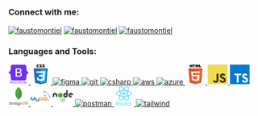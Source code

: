 
<!--
**faustomontiel/faustomontiel** is a ✨ _special_ ✨ repository because its `README.md` (this file) appears on your GitHub profile.

Here are some ideas to get you started:

- 🔭 I’m currently working on ...
- 🌱 I’m currently learning ...
- 👯 I’m looking to collaborate on ...
- 🤔 I’m looking for help with ...
- 💬 Ask me about ...
- 📫 How to reach me: ...
- 😄 Pronouns: ...
- ⚡ Fun fact: ...
-->

<h3 align="left">Connect with me:</h3>
<p align="left">
<!--<a href="https://t.me/fa" target="_blank"><img align="center" src="https://d1.awsstatic.com/training-and-certification/certification-badges/AWS-Certified-Developer-Associate_badge.5c083fa855fe82c1cf2d0c8b883c265ec72a17c0.png" alt="faustomontiel" height="150" width="150" /></a>-->
<a href="https://www.credly.com/badges/431e3d52-2dc3-473e-b9ab-5572d352ca6e/" target="_blank"><img align="center" src="https://images.credly.com/images/e07c6cc4-b737-4d7e-8ce8-66b6b7a60367/image.png" alt="faustomontiel" height="140" width="140" /></a>
<a href="https://linkedin.com/in/faustomontiel" target="_blank"><img align="center" src="https://www.vectorlogo.zone/logos/linkedin/linkedin-tile.svg" alt="faustomontiel" height="35" width="40" /></a>
<a href="https://t.me/faustodeveloper" target="_blank"><img align="center" src="https://www.vectorlogo.zone/logos/telegram/telegram-tile.svg" alt="faustomontiel" height="35" width="38" /></a>
</p>

<h3 align="left">Languages and Tools:</h3>
<p align="left">  <a href="https://getbootstrap.com" target="_blank"> <img src="https://raw.githubusercontent.com/devicons/devicon/master/icons/bootstrap/bootstrap-plain-wordmark.svg" alt="bootstrap" width="40" height="40"/> </a> <a href="https://www.w3schools.com/css/" target="_blank"> <img src="https://raw.githubusercontent.com/devicons/devicon/master/icons/css3/css3-original-wordmark.svg" alt="css3" width="40" height="40"/> </a> <a href="https://www.figma.com/" target="_blank"> <img src="https://www.vectorlogo.zone/logos/figma/figma-icon.svg" alt="figma" width="40" height="40"/> </a> <a href="https://git-scm.com/" target="_blank"> <img src="https://www.vectorlogo.zone/logos/git-scm/git-scm-icon.svg" alt="git" width="40" height="40"/> </a> <a href="https://docs.microsoft.com/en-us/dotnet/csharp/tour-of-csharp" target="_blank"> <img src="https://raw.githubusercontent.com/jmnote/z-icons/master/svg/csharp.svg" alt="csharp" width="40" height="40"/> </a>  <a href="https://aws.amazon.com/" target="_blank"> <img src="https://uxwing.com/wp-content/themes/uxwing/download/brands-and-social-media/aws-icon.svg" alt="aws" width="40" height="40"/> </a> <a href="https://azure.microsoft.com/en-us/products/devops" target="_blank"> <img src="https://uxwing.com/wp-content/themes/uxwing/download/brands-and-social-media/azure-icon.svg" alt="azure" width="40" height="40"/> </a> <a href="https://www.w3.org/html/" target="_blank"> <img src="https://raw.githubusercontent.com/devicons/devicon/master/icons/html5/html5-original-wordmark.svg" alt="html5" width="40" height="40"/> </a> <a href="https://developer.mozilla.org/en-US/docs/Web/JavaScript" target="_blank"> <img src="https://raw.githubusercontent.com/devicons/devicon/master/icons/javascript/javascript-original.svg" alt="javascript" width="40" height="40"/> </a> <a href="https://www.typescriptlang.org/" target="_blank"> <img src="https://raw.githubusercontent.com/devicons/devicon/master/icons/typescript/typescript-original.svg" alt="javascript" width="40" height="40"/> </a>  <a href="https://www.mongodb.com/" target="_blank"> <img src="https://raw.githubusercontent.com/devicons/devicon/master/icons/mongodb/mongodb-original-wordmark.svg" alt="mongodb" width="40" height="40"/> </a> <a href="https://www.mysql.com/" target="_blank"> <img src="https://raw.githubusercontent.com/devicons/devicon/master/icons/mysql/mysql-original-wordmark.svg" alt="mysql" width="40" height="40"/> </a><a href="https://nodejs.org" target="_blank"> <img src="https://raw.githubusercontent.com/devicons/devicon/master/icons/nodejs/nodejs-original-wordmark.svg" alt="nodejs" width="40" height="40"/> </a> <a href="https://postman.com" target="_blank"> <img src="https://www.vectorlogo.zone/logos/getpostman/getpostman-icon.svg" alt="postman" width="40" height="40"/> </a> <a href="https://reactjs.org/" target="_blank"> <img src="https://raw.githubusercontent.com/devicons/devicon/master/icons/react/react-original-wordmark.svg" alt="react" width="40" height="40"/> </a>  <a href="https://tailwindcss.com/" target="_blank"> <img src="https://www.vectorlogo.zone/logos/tailwindcss/tailwindcss-icon.svg" alt="tailwind" width="40" height="40"/> </a> </p>
